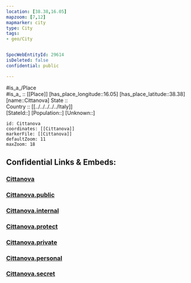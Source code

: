 ```yaml
---
location: [38.38,16.05] 
mapzoom: [7,12] 
mapmarker: city 
type: City
tags:
- geo/City


SpocWebEntityId: 29614
isDeleted: false
confidential: public

---
```

#is_a_/Place  
#is_a_ :: [[Place]] 
[has_place_longitude::16.05] 
[has_place_latitude::38.38] 
[name::Cittanova] 
State ::  
Country :: [[../../../../../Italy]]  
[StateId::] 
[Population::] 
[Unknown::] 


```leaflet
id: Cittanova
coordinates: [[Cittanova]] 
markerFile: [[Cittanova]] 
defaultZoom: 11 
maxZoom: 18
```


## Confidential Links & Embeds: 

### [Cittanova](/_Standards/Earth/Continent/Europe/Europe~South/Italy/regions~Italy/Calabria/Reggio_Calabria.Province/City/Cittanova.md) 

### [Cittanova.public](/_public/Earth/Continent/Europe/Europe~South/Italy/regions~Italy/Calabria/Reggio_Calabria.Province/City/Cittanova.public.md) 

### [Cittanova.internal](/_internal/Earth/Continent/Europe/Europe~South/Italy/regions~Italy/Calabria/Reggio_Calabria.Province/City/Cittanova.internal.md) 

### [Cittanova.protect](/_protect/Earth/Continent/Europe/Europe~South/Italy/regions~Italy/Calabria/Reggio_Calabria.Province/City/Cittanova.protect.md) 

### [Cittanova.private](/_private/Earth/Continent/Europe/Europe~South/Italy/regions~Italy/Calabria/Reggio_Calabria.Province/City/Cittanova.private.md) 

### [Cittanova.personal](/_personal/Earth/Continent/Europe/Europe~South/Italy/regions~Italy/Calabria/Reggio_Calabria.Province/City/Cittanova.personal.md) 

### [Cittanova.secret](/_secret/Earth/Continent/Europe/Europe~South/Italy/regions~Italy/Calabria/Reggio_Calabria.Province/City/Cittanova.secret.md)

